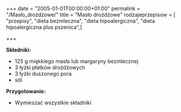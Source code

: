 +++
date = "2005-01-01T00:00:00+01:00"
permalink = "/Masło_drożdżowe/"
title = "Masło drożdżowe"
rodzajeprzepisow = [ "przepisy", "dieta bezmleczna", "dieta hipoalergiczna", "dieta hipoalergiczna plus pszenica",]

+++

**Składniki:**

-   125 g miękkiego masła lub margaryny bezmlecznej
-   3 łyżki płatków drożdżowych
-   3 łyżki duszonego pora
-   sól

**Przygotowanie:**

-   Wymieszać wszystkie składniki
